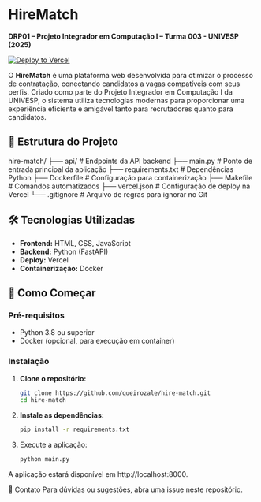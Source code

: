 # HireMatch

**DRP01 – Projeto Integrador em Computação I – Turma 003 - UNIVESP (2025)**

[![Deploy to Vercel](https://vercel.com/button)](https://hire-match.vercel.app)

O **HireMatch** é uma plataforma web desenvolvida para otimizar o processo de contratação, conectando candidatos a vagas compatíveis com seus perfis. Criado como parte do Projeto Integrador em Computação I da UNIVESP, o sistema utiliza tecnologias modernas para proporcionar uma experiência eficiente e amigável tanto para recrutadores quanto para candidatos.


## 📂 Estrutura do Projeto

hire-match/
├── api/ # Endpoints da API backend
├── main.py # Ponto de entrada principal da aplicação
├── requirements.txt # Dependências Python
├── Dockerfile # Configuração para containerização
├── Makefile # Comandos automatizados
├── vercel.json # Configuração de deploy na Vercel
└── .gitignore # Arquivo de regras para ignorar no Git



## 🛠️ Tecnologias Utilizadas

- **Frontend:** HTML, CSS, JavaScript  
- **Backend:** Python (FastAPI)  
- **Deploy:** Vercel  
- **Containerização:** Docker

## 🧪 Como Começar

### Pré-requisitos

- Python 3.8 ou superior  
- Docker (opcional, para execução em container)

### Instalação

1. **Clone o repositório:**

   ```bash
   git clone https://github.com/queirozale/hire-match.git
   cd hire-match
   ```

2. **Instale as dependências:**

    ```bash
    pip install -r requirements.txt
    ```

3. Execute a aplicação:

    ```bash
    python main.py
    ```

A aplicação estará disponível em http://localhost:8000.


📧 Contato
Para dúvidas ou sugestões, abra uma issue neste repositório.

    

